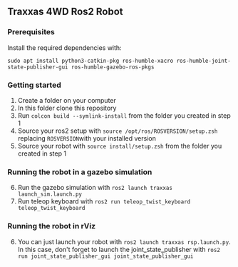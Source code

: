 ## Traxxas 4WD Ros2 Robot

### Prerequisites

Install the required dependencies with:

`sudo apt install python3-catkin-pkg ros-humble-xacro ros-humble-joint-state-publisher-gui ros-humble-gazebo-ros-pkgs`

### Getting started

1. Create a folder on your computer
2. In this folder clone this repository
3. Run `colcon build --symlink-install` from the folder you created in step 1
4. Source your ros2 setup with `source /opt/ros/ROSVERSION/setup.zsh` replacing `ROSVERSION`with your installed version
5. Source your robot with `source install/setup.zsh` from the folder you created in step 1

### Running the robot in a gazebo simulation

6. Run the gazebo simulation with `ros2 launch traxxas launch_sim.launch.py`
7. Run teleop keyboard with `ros2 run teleop_twist_keyboard teleop_twist_keyboard`

### Running the robot in rViz

6. You can just launch your robot with `ros2 launch traxxas rsp.launch.py`. In this case, don't forget to launch the joint_state_publisher with `ros2 run joint_state_publisher_gui joint_state_publisher_gui`
